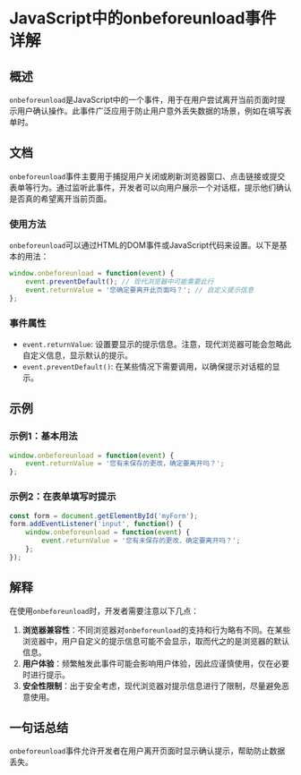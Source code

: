 <!--
Meta Description: # JavaScript中的onbeforeunload事件详解 ## 概述 `onbeforeunload`是JavaScript中的一个事件，用于在用户尝试离开当前页面时提示用户确认操作。此事件广泛应用于防止用户意外丢失数据的场景，例如在填写表单时。 ## 文档 `onbeforeunload`...
Meta Keywords: onbeforeunload, event, function, returnvalue, javascript
-->

# JavaScript中的onbeforeunload事件详解

## 概述
`onbeforeunload`是JavaScript中的一个事件，用于在用户尝试离开当前页面时提示用户确认操作。此事件广泛应用于防止用户意外丢失数据的场景，例如在填写表单时。

## 文档
`onbeforeunload`事件主要用于捕捉用户关闭或刷新浏览器窗口、点击链接或提交表单等行为。通过监听此事件，开发者可以向用户展示一个对话框，提示他们确认是否真的希望离开当前页面。

### 使用方法
`onbeforeunload`可以通过HTML的DOM事件或JavaScript代码来设置。以下是基本的用法：

```javascript
window.onbeforeunload = function(event) {
    event.preventDefault(); // 现代浏览器中可能需要此行
    event.returnValue = '您确定要离开此页面吗？'; // 自定义提示信息
};
```

### 事件属性
- `event.returnValue`: 设置要显示的提示信息。注意，现代浏览器可能会忽略此自定义信息，显示默认的提示。
- `event.preventDefault()`: 在某些情况下需要调用，以确保提示对话框的显示。

## 示例
### 示例1：基本用法
```javascript
window.onbeforeunload = function(event) {
    event.returnValue = '您有未保存的更改，确定要离开吗？';
};
```

### 示例2：在表单填写时提示
```javascript
const form = document.getElementById('myForm');
form.addEventListener('input', function() {
    window.onbeforeunload = function(event) {
        event.returnValue = '您有未保存的更改，确定要离开吗？';
    };
});
```

## 解释
在使用`onbeforeunload`时，开发者需要注意以下几点：
1. **浏览器兼容性**：不同浏览器对`onbeforeunload`的支持和行为略有不同。在某些浏览器中，用户自定义的提示信息可能不会显示，取而代之的是浏览器的默认信息。
2. **用户体验**：频繁触发此事件可能会影响用户体验，因此应谨慎使用，仅在必要时进行提示。
3. **安全性限制**：出于安全考虑，现代浏览器对提示信息进行了限制，尽量避免恶意使用。

## 一句话总结
`onbeforeunload`事件允许开发者在用户离开页面时显示确认提示，帮助防止数据丢失。